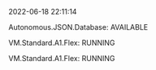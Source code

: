 2022-06-18 22:11:14

Autonomous.JSON.Database: AVAILABLE

VM.Standard.A1.Flex: RUNNING

VM.Standard.A1.Flex: RUNNING